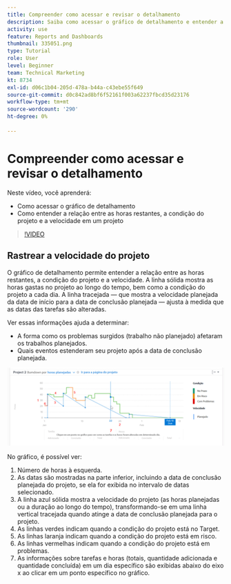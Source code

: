 ```yaml
---
title: Compreender como acessar e revisar o detalhamento
description: Saiba como acessar o gráfico de detalhamento e entender a relação entre as horas restantes, a condição do projeto e a velocidade do projeto no [!DNL  Workfront].
activity: use
feature: Reports and Dashboards
thumbnail: 335051.png
type: Tutorial
role: User
level: Beginner
team: Technical Marketing
kt: 8734
exl-id: d06c1b04-205d-478a-b44a-c43ebe55f649
source-git-commit: d0c842ad8bf6f52161f003a62237fbcd35d23176
workflow-type: tm+mt
source-wordcount: '290'
ht-degree: 0%

---
```


# Compreender como acessar e revisar o detalhamento

Neste vídeo, você aprenderá:

* Como acessar o gráfico de detalhamento
* Como entender a relação entre as horas restantes, a condição do projeto e a velocidade em um projeto

>[!VIDEO](https://video.tv.adobe.com/v/335051/?quality=12)

## Rastrear a velocidade do projeto

O gráfico de detalhamento permite entender a relação entre as horas restantes, a condição do projeto e a velocidade. A linha sólida mostra as horas gastas no projeto ao longo do tempo, bem como a condição do projeto a cada dia. A linha tracejada — que mostra a velocidade planejada da data de início para a data de conclusão planejada — ajusta à medida que as datas das tarefas são alteradas.

Ver essas informações ajuda a determinar:

* A forma como os problemas surgidos (trabalho não planejado) afetaram os trabalhos planejados.
* Quais eventos estenderam seu projeto após a data de conclusão planejada.

![Uma imagem que mostra um gráfico de detalhamento com números nas áreas descritas nos marcadores abaixo](assets/section-2-9.png)

No gráfico, é possível ver:

1. Número de horas à esquerda.
1. As datas são mostradas na parte inferior, incluindo a data de conclusão planejada do projeto, se ela for exibida no intervalo de datas selecionado.
1. A linha azul sólida mostra a velocidade do projeto (as horas planejadas ou a duração ao longo do tempo), transformando-se em uma linha vertical tracejada quando atinge a data de conclusão planejada para o projeto.
1. As linhas verdes indicam quando a condição do projeto está no Target.
1. As linhas laranja indicam quando a condição do projeto está em risco.
1. As linhas vermelhas indicam quando a condição do projeto está em problemas.
1. As informações sobre tarefas e horas (totais, quantidade adicionada e quantidade concluída) em um dia específico são exibidas abaixo do eixo x ao clicar em um ponto específico no gráfico.
